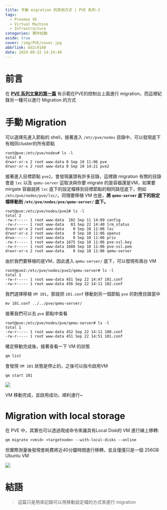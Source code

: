 ```yaml
---
title: 手動 migration 的其他方式 | PVE 系列-3
tags:
  - Proxmox VE
  - Virtual Machine
  - Infrastructure
categories: 實作紀錄
aside: true
cover: /img/PVE/cover.jpg
abbrlink: bd2c9140
date: 2024-09-22 14:24:48
---
```


# 前言

在 [**PVE 系列文章的第一篇**](https://leozzmc.github.io/posts/c5581068.html) 有示範在PVE的控制台上面進行 migration，而這裡紀錄另一種可以進行 Migration 的方式

# 手動 Migration

可以選擇先進入節點的 shell，接著進入 `/etc/pve/nodes` 目錄中，可以發現底下有相同cluster的所有節點

```
root@pve:/etc/pve/nodes# ls -l
total 0
drwxr-xr-x 2 root www-data 0 Sep 10 11:06 pve
drwxr-xr-x 2 root www-data 0 Sep 10 14:21 pve2
```
接著進入目標節點 `pve2`，會發現裏頭有許多目錄，這裡跟 migration 有關的目錄會是 `lxc` 以及 `qemu-server` 這取決與你要 migrate 的是容器還是VM，如果要mirgate 容器就將 `lxc` 底下的設定檔移到目標節點的相同路徑底下，例如 `/etc/pve/nodes/pve/lxc/`。同理要移植 VM 也是，**將 `qemu-server` 底下的設定檔移動到 `/etc/pve/nodes/pve/qemu-server/` 底下。**

```
root@pve:/etc/pve/nodes/pve2# ls -l
total 2
-rw-r----- 1 root www-data  102 Sep 11 14:09 config
-rw-r----- 1 root www-data   83 Sep 22 14:40 lrm_status
drwxr-xr-x 2 root www-data    0 Sep 10 11:06 lxc
drwxr-xr-x 2 root www-data    0 Sep 10 11:06 openvz
drwx------ 2 root www-data    0 Sep 10 11:06 priv
-rw-r----- 1 root www-data 1675 Sep 10 11:06 pve-ssl.key
-rw-r----- 1 root www-data 1688 Sep 10 11:06 pve-ssl.pem
drwxr-xr-x 2 root www-data    0 Sep 10 11:06 qemu-server
```

由於我們要移植的是VM，因此進入 `qemu-server/` 底下，可以發現有兩台 VM

```
root@pve2:/etc/pve/nodes/pve2/qemu-server# ls -l
total 1
-rw-r----- 1 root www-data 451 Sep 22 14:47 101.conf
-rw-r----- 1 root www-data 456 Sep 22 14:11 102.conf
```

我們選擇移植 `VM 101`，那就把 `101.conf` 移動到另一個節點 `pve` 的對應目錄當中

```
mv 101.conf ../../pve/qemu-server/
```

接著我們可以去 `pve` 節點中查看

```
root@pve:/etc/pve/nodes/pve/qemu-server# ls -l
total 1
-rw-r----- 1 root www-data 452 Sep 22 14:11 100.conf
-rw-r----- 1 root www-data 451 Sep 22 14:51 101.conf
```

確定移動完成後，接著查看一下 VM 的狀態

```
qm list
```
會發現 `VM 101` 狀態是停止的，之後可以指令啟用VM

```
qm start 101
```

![](/img/PVE/qemu.png)

VM 移動完成，並啟用成功，順利運行~

# Migration with local storage

在 PVE 中，其實也可以透過現成命令來讓具有Local Disk的 VM 進行線上移轉:

```
qm migrate <vmid> <targetnode> --with-local-disks --online
```
但實際測量後發現會耗費將近40分鐘時間進行移轉，並且僅僅只是一個 256GB Ubuntu VM

![](/img/PVE/local.png)


# 結語

> 這篇只是用來記錄可以用移動設定檔的方式來進行 migration